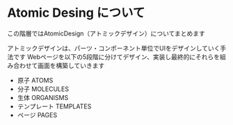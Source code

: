 # Atomic Desing について

この階層ではAtomicDesign（アトミックデザイン）についてまとめます

アトミックデザインは、パーツ・コンポーネント単位でUIをデザインしていく手法です
Webページを以下の5段階に分けてデザイン、実装し最終的にそれらを組み合わせて画面を構築していきます

- 原子 ATOMS
- 分子 MOLECULES
- 生体 ORGANISMS
- テンプレート TEMPLATES
- ページ PAGES